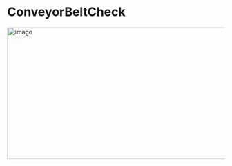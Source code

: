 ﻿# ConveyorBeltCheck

<img width="1809" height="306" alt="image" src="https://github.com/user-attachments/assets/4d33252d-376c-4e40-88e1-7af3bbedcdc1" />
